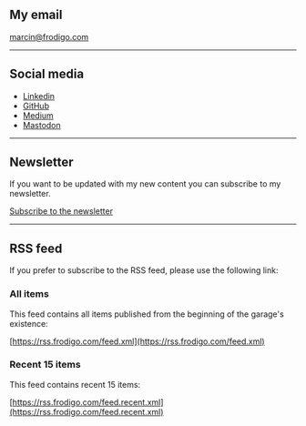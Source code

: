 ## My email

[marcin@frodigo.com](mailto:marcin@frodigo.com)

---

## Social media

- [Linkedin](https://www.linkedin.com/in/frodigo/ "LinkedIn")
- [GitHub](https://github.com/Frodigo "GitHub")
- [Medium](https://medium.com/@marcin_12725 "Medium")
- [Mastodon](https://mastodon.social/@frodigo)

---

## Newsletter

If you want to be updated with my new content you can subscribe to my newsletter.

[Subscribe to the newsletter](https://marcinkwiatkowski.kit.com)

---

## RSS feed

If you prefer to subscribe to the RSS feed, please use the following link:

### All items

This feed contains all items published from the beginning of the garage's existence:

[https://rss.frodigo.com/feed.xml](https://rss.frodigo.com/feed.xml)

### Recent 15 items

This feed contains recent 15 items:

[https://rss.frodigo.com/feed.recent.xml](https://rss.frodigo.com/feed.recent.xml)
